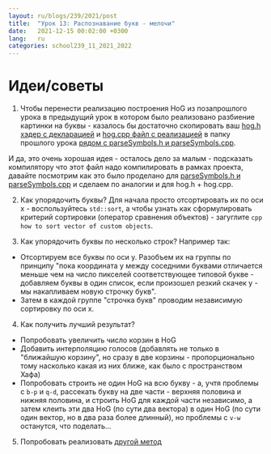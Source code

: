 ```yaml
---
layout: ru/blogs/239/2021/post
title:  "Урок 13: Распознавание букв - мелочи"
date:   2021-12-15 00:02:00 +0300
lang:   ru
categories: school239_11_2021_2022
---
```


Идеи/советы
======

1) Чтобы перенести реализацию построения HoG из позапрошлого урока в предыдущий урок в котором было реализовано разбиение картинки на буквы - казалось бы достаточно скопировать ваш [hog.h хэдер с декларацией](https://github.com/PML239CVCourse/CPPExercises2021/blob/main/lesson10/src/hog.h) и [hog.cpp файл с реализацией](https://github.com/PML239CVCourse/CPPExercises2021/blob/main/lesson10/src/hog.cpp) в папку прошлого урока [рядом с parseSymbols.h и parseSymbols.cpp](https://github.com/PML239CVCourse/CPPExercises2021/tree/main/lesson11/src).

И да, это очень хорошая идея - осталось дело за малым - подсказать компилятору что этот файл надо компилировать в рамках проекта, давайте посмотрим как это было проделано для [parseSymbols.h и parseSymbols.cpp](https://github.com/PML239CVCourse/CPPExercises2021/blob/main/lesson11/CMakeLists.txt#L13-L14) и сделаем по аналогии и для hog.h + hog.cpp.

2) Как упорядочить буквы? Для начала просто отсортировать их по оси x - воспользуйтесь ```std::sort```, а чтобы узнать как сформулировать критерий сортировки (оператор сравнения объектов) - загуглите ```cpp how to sort vector of custom objects```.

3) Как упорядочить буквы по несколько строк? Например так:

 - Отсортируем все буквы по оси y. Разобъем их на группы по принципу "пока координата y между соседними буквами отличается меньше чем на число пикселей соответствующее типовой букве - добавляем буквы в один список, если произошел резкий скачек y - мы накапливаем новую строчку букв".
 - Затем в каждой группе "строчка букв" проводим независимую сортировку по оси x.

4) Как получить лучший результат?

 - Попробовать увеличить число корзин в HoG
 - Добавить интерполяцию голосов (добавлять не только в "ближайшую корзину", но сразу в две корзины - пропорционально тому насколько какая из них ближе, как было с пространством Хафа)
 - Попробовать строить не один HoG на всю букву - а, учтя проблемы с ```b-p``` и ```q-d```, рассекать букву на две части - верхняя половина и нижняя половина, и строить HoG для каждой части независимо, а затем клеить эти два HoG (по сути два вектора) в один HoG (по сути один вектор, но в два раза более длинный), но проблемы с ```v-w``` останутся, что поделать...

5) Попробовать реализовать [другой метод](https://zen.yandex.ru/media/id/5d9846210ce57b00ae024387/raspoznavanie-simvolov-bez-neiroseti-5e12f0da98930900b3abd07f)
